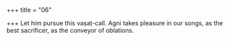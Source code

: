 +++
title = "06"

+++
Let him pursue this vaṣaṭ-call. Agni takes pleasure in our songs,
as the best sacrificer, as the conveyor of oblations.
